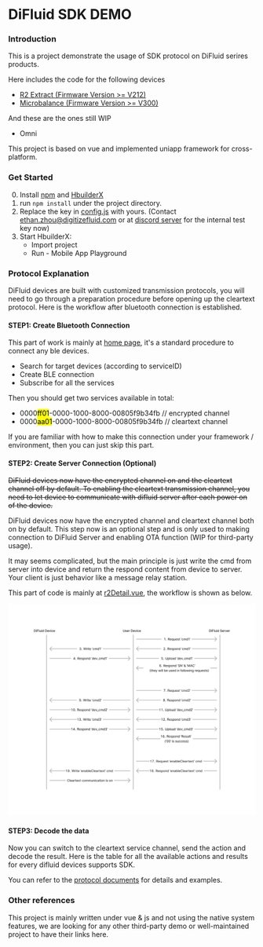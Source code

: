 # DiFluid SDK DEMO

### **Introduction**

This is a project demonstrate the usage of SDK protocol on DiFluid serires products.

Here includes the code for the following devices
- [R2 Extract (Firmware Version >= V212)](/docs/protocolR2.md)
- [Microbalance (Firmware Version >= V300)](/docs/protocolMicrobalance.md)

And these are the ones still WIP
- Omni

This project is based on vue and implemented uniapp framework for cross-platform.

### **Get Started**
0. Install [npm](https://www.npmjs.com/package/npm) and [HbuilderX](https://www.dcloud.io/hbuilderx.html)
1. run `npm install` under the project directory.
2. Replace the key in [config.js](/config.js) with yours. (Contact ethan.zhou@digitizefluid.com or at [discord server](https://discord.gg/FWVcRFyDe4) for the internal test key now)
3. Start HbuilderX:
   - Import project
   - Run - Mobile App Playground

### **Protocol Explanation**
DiFluid devices are built with customized transmission protocols, you will need to go through a preparation procedure before opening up the cleartext protocol. Here is the workflow after bluetooth connection is established.

#### **STEP1: Create Bluetooth Connection**
This part of work is mainly at [home page](/pages/device.vue), it's a standard procedure to connect any ble devices.
- Search for target devices (according to serviceID)
- Create BLE connection
- Subscribe for all the services

Then you should get two services available in total:
- 0000<mark>ff01</mark>-0000-1000-8000-00805f9b34fb // encrypted channel
- 0000<mark>aa01</mark>-0000-1000-8000-00805f9b34fb // cleartext channel

If you are familiar with how to make this connection under your framework / environment, then you can just skip this part.

#### **STEP2: Create Server Connection (Optional)**
~~DiFluid devices now have the encrypted channel on and the cleartext channel off by default. To enabling the cleartext transmission channel, you need to let device to communicate with difluid server after each power on of the device.~~

DiFluid devices now have the encrypted channel and cleartext channel both on by default. This step now is an optional step and is only used to making connection to DiFluid Server and enabling OTA function (WIP for third-party usage).

It may seems complicated, but the main principle is just write the cmd from server into device and return the respond content from device to server. Your client is just behavior like a message relay station.

This part of code is mainly at [r2Detail.vue](/pages/r2Detail.vue), the workflow is shown as below.

![preparation-workflow](static/Preparation-Workflow.png)

#### **STEP3: Decode the data**
Now you can switch to the cleartext service channel, send the action and decode the result. Here is the table for all the available actions and results for every difluid devices supports SDK.

You can refer to the [protocol documents](/docs/difluid-protocol.md) for details and examples.


### **Other references**
This project is mainly written under vue & js and not using the native system features, we are looking for any other third-party demo or well-maintained project to have their links here.
